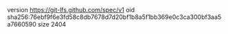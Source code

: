 version https://git-lfs.github.com/spec/v1
oid sha256:76ebf9f6e3fd58c8db7678d7d20bf1b8a5f1bb369e0c3ca300bf3aa5a7660590
size 2404
